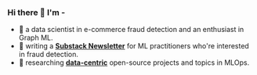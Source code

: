 ### Hi there 👋 I'm -

- 🤗 a data scientist in e-commerce fraud detection and an enthusiast in Graph ML. 
- 💬 writing a [**Substack Newsletter**](https://sisilio.substack.com/) for ML practitioners who're interested in fraud detection. 
- 📕 researching [**data-centric**](https://github.com/HazyResearch/data-centric-ai) open-source projects and topics in MLOps.

<!--
**zixi-liu/zixi-liu** is a ✨ _special_ ✨ repository because its `README.md` (this file) appears on your GitHub profile.

Here are some ideas to get you started:

- 🔭 I’m currently working on ...
- 🌱 I’m currently learning ...
- 👯 I’m looking to collaborate on ...
- 🤔 I’m looking for help with ...
- 💬 Ask me about ...
- 📫 How to reach me: ...
- 😄 Pronouns: ...
- ⚡ Fun fact: ...
-->
